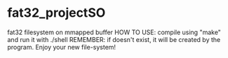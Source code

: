 # fat32_projectSO
fat32 filesystem on mmapped buffer
HOW TO USE: compile using "make" and run it with ./shell <diskname>
REMEMBER: if <diskame> doesn't exist, it will be created by the program.
Enjoy your new file-system!

